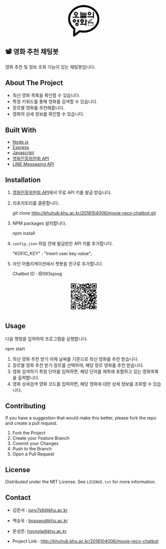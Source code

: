 <div align="center"><img src="./images/logo.png" width="20%" height="20%"></div>

## 📽️ 영화 추천 채팅봇
영화 추천 및 정보 조회 기능이 있는 채팅봇입니다.

## About The Project

* 최신 영화 목록을 확인할 수 있습니다.
* 특정 키워드를 통해 영화를 검색할 수 있습니다.
* 장르별 영화를 추천해줍니다.
* 영화의 상세 정보를 확인할 수 있습니다.

## Built With

* [Node.js](https://nodejs.org/ko/)
* [Express](https://expressjs.com/ko/)
* [Javascript](https://developer.mozilla.org/ko/docs/Web/JavaScript)
* [영화진흥위원회 API](https://www.kobis.or.kr)
* [LINE Messaging API](https://developers.line.biz/en/services/messaging-api/)


## Installation

1. [영화진흥위원회 API](https://www.kobis.or.kr/kobisopenapi/homepg/main/main.do)에서 무료 API 키를 발급 받습니다.
2. 리포지토리를 클론합니다.

    git clone http://khuhub.khu.ac.kr/2018104006/movie-reco-chatbot.git
    
3. NPM packages 설치합니다.
    
    npm install
    
4. `config.json` 파일 안에 발급받은 API 키를 추가합니다.
    
    "KOFIC_KEY" : "Insert user key value";
    
5. 라인 어플리케이션에서 챗봇을 친구로 추가합니다.
    
    Chatbot ID :  @093sjoog
    
<div align="center"><img src="./images/QRcode.png" width="20%" height="20%"></div>
   

<!-- USAGE EXAMPLES -->
## Usage
다음 명령을 입력하여 프로그램을 실행합니다.
   
   npm start
   
1. 최신 영화 추천 받기
    어제 날짜를 기준으로 최신 영화를 추천 받습니다.
2. 장르별 영화 추천 받기
    장르를 선택하여, 해당 장르 영화를 추천 받습니다.
3. 영화 검색하기
    특정 단어를 입력하면, 해당 단어를 제목에 포함하고 있는 영화목록을 출력합니다.
4. 영화 상세검색
    영화 코드를 입력하면, 해당 영화에 대한 상세 정보를 조회할 수 있습니다.


<!-- CONTRIBUTING -->
## Contributing

If you have a suggestion that would make this better, please fork the repo and create a pull request.
1. Fork the Project
2. Create your Feature Branch
3. Commit your Changes
4. Push to the Branch 
5. Open a Pull Request


<!-- LICENSE -->
## License
Distributed under the MIT License. See `LICENSE.txt` for more information.


<!-- CONTACT -->
## Contact

* 김준서 : juny7s6@khu.ac.kr
* 백승욱 : bpsswu@khu.ac.kr
* 문성준: hoynola@khu.ac.kr 

* Project Link : http://khuhub.khu.ac.kr/2018104006/movie-reco-chatbot
